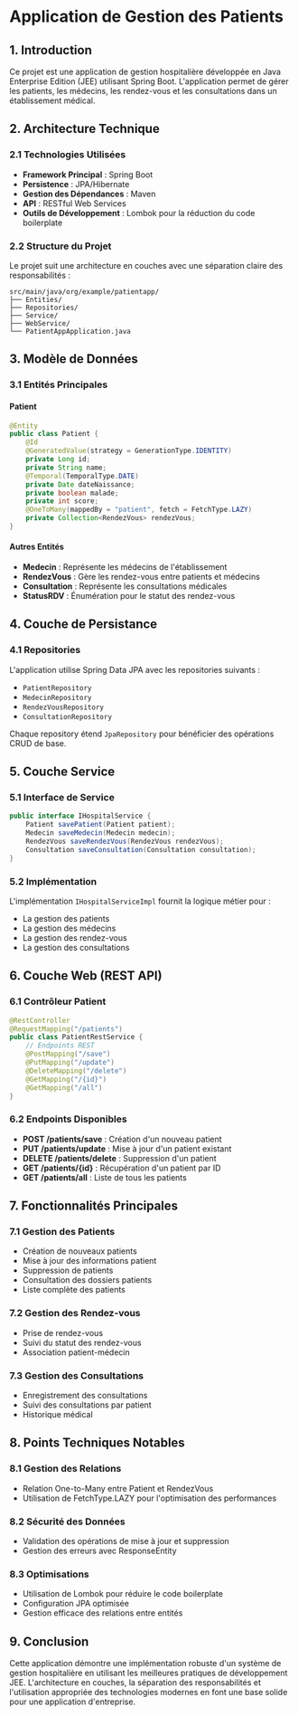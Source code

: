 # Application de Gestion des Patients

## 1. Introduction
Ce projet est une application de gestion hospitalière développée en Java Enterprise Edition (JEE) utilisant Spring Boot. L'application permet de gérer les patients, les médecins, les rendez-vous et les consultations dans un établissement médical.

## 2. Architecture Technique

### 2.1 Technologies Utilisées
- **Framework Principal** : Spring Boot
- **Persistence** : JPA/Hibernate
- **Gestion des Dépendances** : Maven
- **API** : RESTful Web Services
- **Outils de Développement** : Lombok pour la réduction du code boilerplate

### 2.2 Structure du Projet
Le projet suit une architecture en couches avec une séparation claire des responsabilités :

```
src/main/java/org/example/patientapp/
├── Entities/
├── Repositories/
├── Service/
├── WebService/
└── PatientAppApplication.java
```

## 3. Modèle de Données

### 3.1 Entités Principales

#### Patient
```java
@Entity
public class Patient {
    @Id
    @GeneratedValue(strategy = GenerationType.IDENTITY)
    private Long id;
    private String name;
    @Temporal(TemporalType.DATE)
    private Date dateNaissance;
    private boolean malade;
    private int score;
    @OneToMany(mappedBy = "patient", fetch = FetchType.LAZY)
    private Collection<RendezVous> rendezVous;
}
```

#### Autres Entités
- **Medecin** : Représente les médecins de l'établissement
- **RendezVous** : Gère les rendez-vous entre patients et médecins
- **Consultation** : Représente les consultations médicales
- **StatusRDV** : Énumération pour le statut des rendez-vous

## 4. Couche de Persistance

### 4.1 Repositories
L'application utilise Spring Data JPA avec les repositories suivants :
- `PatientRepository`
- `MedecinRepository`
- `RendezVousRepository`
- `ConsultationRepository`

Chaque repository étend `JpaRepository` pour bénéficier des opérations CRUD de base.

## 5. Couche Service

### 5.1 Interface de Service
```java
public interface IHospitalService {
    Patient savePatient(Patient patient);
    Medecin saveMedecin(Medecin medecin);
    RendezVous saveRendezVous(RendezVous rendezVous);
    Consultation saveConsultation(Consultation consultation);
}
```

### 5.2 Implémentation
L'implémentation `IHospitalServiceImpl` fournit la logique métier pour :
- La gestion des patients
- La gestion des médecins
- La gestion des rendez-vous
- La gestion des consultations

## 6. Couche Web (REST API)

### 6.1 Contrôleur Patient
```java
@RestController
@RequestMapping("/patients")
public class PatientRestService {
    // Endpoints REST
    @PostMapping("/save")
    @PutMapping("/update")
    @DeleteMapping("/delete")
    @GetMapping("/{id}")
    @GetMapping("/all")
}
```

### 6.2 Endpoints Disponibles
- **POST /patients/save** : Création d'un nouveau patient
- **PUT /patients/update** : Mise à jour d'un patient existant
- **DELETE /patients/delete** : Suppression d'un patient
- **GET /patients/{id}** : Récupération d'un patient par ID
- **GET /patients/all** : Liste de tous les patients

## 7. Fonctionnalités Principales

### 7.1 Gestion des Patients
- Création de nouveaux patients
- Mise à jour des informations patient
- Suppression de patients
- Consultation des dossiers patients
- Liste complète des patients

### 7.2 Gestion des Rendez-vous
- Prise de rendez-vous
- Suivi du statut des rendez-vous
- Association patient-médecin

### 7.3 Gestion des Consultations
- Enregistrement des consultations
- Suivi des consultations par patient
- Historique médical

## 8. Points Techniques Notables

### 8.1 Gestion des Relations
- Relation One-to-Many entre Patient et RendezVous
- Utilisation de FetchType.LAZY pour l'optimisation des performances

### 8.2 Sécurité des Données
- Validation des opérations de mise à jour et suppression
- Gestion des erreurs avec ResponseEntity

### 8.3 Optimisations
- Utilisation de Lombok pour réduire le code boilerplate
- Configuration JPA optimisée
- Gestion efficace des relations entre entités

## 9. Conclusion
Cette application démontre une implémentation robuste d'un système de gestion hospitalière en utilisant les meilleures pratiques de développement JEE. L'architecture en couches, la séparation des responsabilités et l'utilisation appropriée des technologies modernes en font une base solide pour une application d'entreprise. 